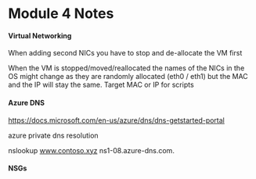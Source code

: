# Module 4 Notes

#### Virtual Networking

When adding second NICs you have to stop and de-allocate the VM first

When the VM is stopped/moved/reallocated the names of the NICs in the OS might change as they are randomly allocated (eth0 / eth1) but the MAC and the IP will stay the same. Target MAC or IP for scripts

#### Azure DNS

https://docs.microsoft.com/en-us/azure/dns/dns-getstarted-portal

azure private dns resolution

nslookup www.contoso.xyz ns1-08.azure-dns.com.

#### NSGs

